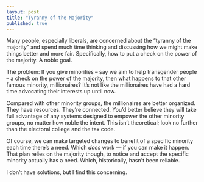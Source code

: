```yaml
---
layout: post
title: "Tyranny of the Majority"
published: true
---
```

	
Many people, especially liberals, are concerned about the “tyranny of the majority” and spend much time thinking and discussing how we might make things better and more fair. Specifically, how to put a check on the power of the majority. A noble goal.

The problem: If you give minorities – say we aim to help transgender people – a check on the power of the majority, then what happens to that other famous minority, millionaires? It’s not like the millionaires have had a hard time advocating their interests up until now.

Compared with other minority groups, the millionaires are better organized. They have resources. They’re connected. You’d better believe they will take full advantage of any systems designed to empower the other minority groups, no matter how noble the intent. This isn’t theoretical; look no further than the electoral college and the tax code.

Of course, we can make targeted changes to benefit of a specific minority each time there’s a need. Which _does_ work — if you can make it happen. That plan relies on the majority though, to notice and accept the specific minority actually has a need. Which, historically, hasn't been reliable.

I don’t have solutions, but I find this concerning.
